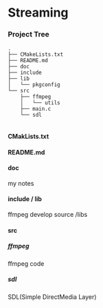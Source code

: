 # Streaming

### Project Tree


```
.
├── CMakeLists.txt
├── README.md
├── doc
├── include
├── lib
│   └── pkgconfig
└── src
    ├── ffmpeg
    │   └── utils
    ├── main.c
    └── sdl


```

#### CMakLists.txt
#### README.md
#### doc
my notes

#### include / lib
ffmpeg develop source /libs

#### src
##### ffmpeg 
ffmpeg code

##### sdl
SDL(Simple DirectMedia Layer)
